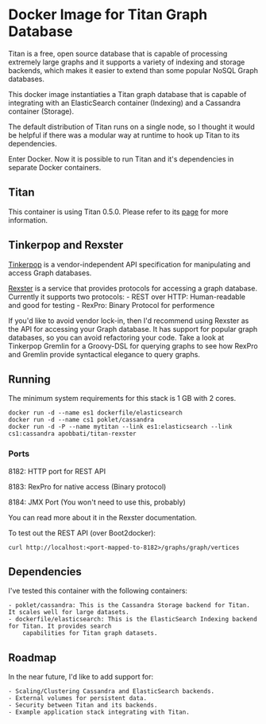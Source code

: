# Docker Image for Titan Graph Database

Titan is a free, open source database that is capable of processing
extremely large graphs and it supports a variety of indexing and storage backends,
which makes it easier to extend than some popular NoSQL Graph databases.

This docker image instantiaties a Titan graph database that is capable of
integrating with an ElasticSearch container (Indexing) and a Cassandra container (Storage).

The default distribution of Titan runs on a single node, so I thought it would be helpful
if there was a modular way at runtime to hook up Titan to its dependencies.

Enter Docker. Now it is possible to run Titan and it's dependencies in separate Docker containers.

## Titan

This container is using Titan 0.5.0. Please refer to
its [page](https://github.com/thinkaurelius/titan/wiki/Downloads) for more information.

## Tinkerpop and Rexster

[Tinkerpop](http://www.tinkerpop.com/) is a vendor-independent API specification for
manipulating and access Graph databases.

[Rexster](https://github.com/tinkerpop/rexster/wiki) is a service that provides protocols
for accessing a graph database. Currently it supports two protocols:
	- REST over HTTP: Human-readable and good for testing
	- RexPro: Binary Protocol for performence

If you'd like to avoid vendor lock-in, then I'd recommend using Rexster as the API
for accessing your Graph database. It has support for popular graph databases,
so you can avoid refactoring your code. Take a look at Tinkerpop Gremlin for a
Groovy-DSL for querying graphs to see how RexPro and Gremlin provide syntactical
elegance to query graphs.

## Running

The minimum system requirements for this stack is 1 GB with 2 cores.

```
docker run -d --name es1 dockerfile/elasticsearch
docker run -d --name cs1 poklet/cassandra
docker run -d -P --name mytitan --link es1:elasticsearch --link cs1:cassandra apobbati/titan-rexster
```

### Ports

8182: HTTP port for REST API

8183: RexPro for native access (Binary protocol)

8184: JMX Port (You won't need to use this, probably)

You can read more about it in the Rexster documentation.

To test out the REST API (over Boot2docker):

```
curl http://localhost:<port-mapped-to-8182>/graphs/graph/vertices
```

## Dependencies

I've tested this container with the following containers:

	- poklet/cassandra: This is the Cassandra Storage backend for Titan. It scales well for large datasets.
	- dockerfile/elasticsearch: This is the ElasticSearch Indexing backend for Titan. It provides search
		capabilities for Titan graph datasets.

## Roadmap

In the near future, I'd like to add support for:

	- Scaling/Clustering Cassandra and ElasticSearch backends.
	- External volumes for persistent data.
	- Security between Titan and its backends.
	- Example application stack integrating with Titan.

